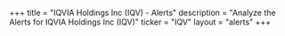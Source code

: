 +++
title = "IQVIA Holdings Inc (IQV) - Alerts"
description = "Analyze the Alerts for IQVIA Holdings Inc (IQV)"
ticker = "IQV"
layout = "alerts"
+++

